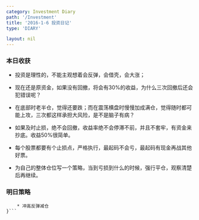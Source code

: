 ```yaml
---
category: Investment Diary
path: '/Investment'
title: '2016-1-6 投资日记'
type: 'DIARY'

layout: nil
---
```


### 本日收获

* 投资是理性的，不能主观想着会反弹，会借壳，会大涨；

* 现在还是原资金，如果没有回撤，将会有30%的收益，为什么三次回撤后还会犯错误呢？

* 在底部时老半仓，觉得还要跌；而在震荡横盘时慢慢加成满仓，觉得随时都可能上攻，三次都这样承担大风险，是不是脑子有病？

* 如果及时止损，绝不会回撤，收益率绝不会停滞不前，并且不套牢，有资金来抄底。收益50%很简单。

* 每个股票都要有个止损点，严格执行，最起码不会亏，最起码有现金再战其他好票。

* 为自己的整体仓位写一个策略，当到亏损到什么的时候，强行平仓，观察清楚后再继续。


### 明日策略

```{
    * 冲高反弹减仓
}```
